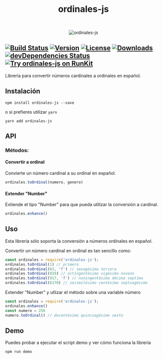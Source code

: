 <h1 align="center"> ordinales-js </h1> <br>

<p align="center">
    <img alt="ordinales-js" title="ordinales-js" src="https://i.imgur.com/c6m87z4.png" max-width="800">
</p>

[![Build Status](https://travis-ci.org/AndresSaa/ordinales-js.svg?branch=master)](https://travis-ci.org/AndresSaa/ordinales-js)
[![Version](https://img.shields.io/npm/v/ordinales-js.svg)](https://www.npmjs.com/package/ordinales-js)
[![License](https://img.shields.io/npm/l/ordinales-js.svg)](https://www.npmjs.com/package/ordinales-js)
[![Downloads](https://img.shields.io/npm/dm/ordinales-js.svg)](https://npmcharts.com/compare/ordinales-js?minimal=true)
[![devDependencies Status](https://david-dm.org/AndresSaa/ordinales-js/dev-status.svg)](https://david-dm.org/AndresSaa/ordinales-js?type=dev)
[![Try ordinales-js on RunKit](https://badge.runkitcdn.com/ordinales-js.svg)](https://npm.runkit.com/ordinales-js)
---
Librería para convertir números cardinales a ordinales en español.

## Instalación
```
npm install ordinales-js --save
```
o si prefieres utilizar `yarn`
```
yarn add ordinales-js
```

## API
### Métodos:
#### Convertir a ordinal
Convierte un número cardinal a su ordinal en español.
```javascript
ordinales.toOrdinal(numero, genero)
```
#### Extender "Number"
Extiende el tipo "Number" para que pueda utilizar la conversión a cardinal.
```javascript
ordinales.enhance()
```

## Uso
Esta librería sólo soporta la conversión a números ordinales en español.

Convertir un número cardinal en ordinal es tan sencillo como:
```javascript
const ordinales = require('ordinales-js');
ordinales.toOrdinal(1) // primero
ordinales.toOrdinal(63, 'f') // sexagésima tercera
ordinales.toOrdinal(829) // octingentésimo vigésimo noveno
ordinales.toOrdinal(917, 'f') // noningentésima décima septima
ordinales.toOrdinal(6170) // seismilésimo centésimo septuagésimo
```

Extender "Number" y utlizar el método sobre una variable número
```javascript
const ordinales = require('ordinales-js');
ordinales.enhance()
const numero = 256
numero.toOrdinal() // ducentésimo quincuagésimo sexto
```

## Demo
Puedes probar a ejecutar el script demo y ver cómo funciona la librería
```
npm run demo
```
